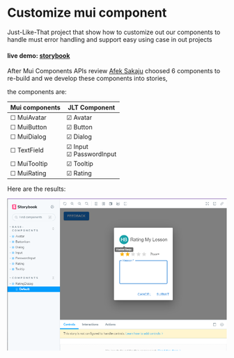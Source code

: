 # Customize mui component
Just-Like-That project that show how to customize out our components to handle must error handling and support easy using case in out projects

#### live demo: [storybook](https://hdriel.github.io/jlt-my-mui-cmp/)  

After Mui Components APIs review [Afek Sakaju](https://github.com/afekTheMiniLearner) choosed 6 components to re-build and we develop these components into stories, 

the components are:

| Mui components    | JLT Component | 
| ----------------  | ------------- | 
| &#9744; MuiAvatar | &#9745; Avatar |
| &#9744; MuiButton | &#9745; Button |
| &#9744; MuiDialog | &#9745; Dialog |
| &#9744; TextField | &#9745; Input <br> &#9745; PasswordInput |
| &#9744; MuiTooltip| &#9745; Tooltip |
| &#9744; MuiRating | &#9745; Rating |

Here are the results: 

![storybbok-rating-dialog-component](public/screenshoot.png)